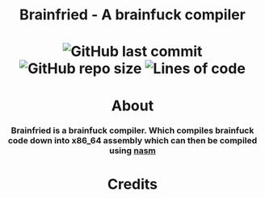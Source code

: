 <div align="center">
  <h1>Brainfried - A brainfuck compiler<h1/>
  <img alt="GitHub last commit" src="https://img.shields.io/github/last-commit/ScriptLineStudios/Brainfried">
  <img alt="GitHub repo size" src="https://img.shields.io/github/repo-size/ScriptLineStudios/Brainfried">
  <img alt="Lines of code" src="https://img.shields.io/tokei/lines/github/ScriptLineStudios/Brainfried">

  <h1>About</h1>
    <h3>Brainfried is a brainfuck compiler. Which compiles brainfuck code down into x86_64 assembly which can then be compiled using <a href="https://www.nasm.us/">nasm<a/><h3/>
</div>
    


<div align="center">
  <h1>Credits</h1>
</div>
    

